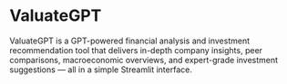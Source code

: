 # ValuateGPT
ValuateGPT is a GPT-powered financial analysis and investment recommendation tool that delivers in-depth company insights, peer comparisons, macroeconomic overviews, and expert-grade investment suggestions — all in a simple Streamlit interface.
